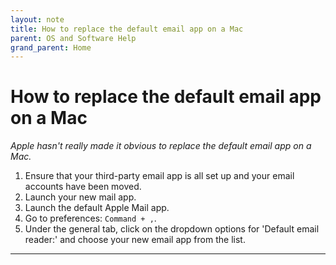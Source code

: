 ```yaml
---
layout: note
title: How to replace the default email app on a Mac
parent: OS and Software Help
grand_parent: Home
---
```


# How to replace the default email app on a Mac

_Apple hasn't really made it obvious to replace the default email app on a Mac._

1. Ensure that your third-party email app is all set up and your email accounts have been moved.
2. Launch your new mail app.
3. Launch the default Apple Mail app.
4. Go to preferences: `Command + ,`.
5. Under the general tab, click on the dropdown options for 'Default email reader:' and choose your new email app from the list.

---
